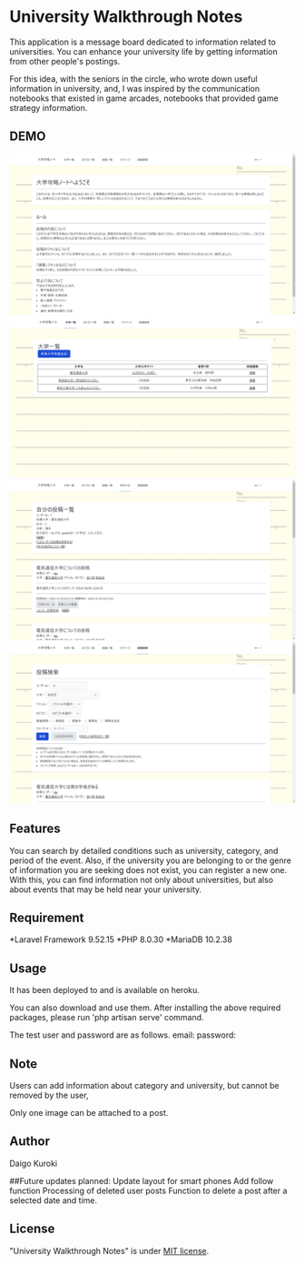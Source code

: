 # University Walkthrough Notes
This application is a message board dedicated to information related to universities.
You can enhance your university life by getting information from other people's postings.

For this idea, with the seniors in the circle, who wrote down useful information in university, and,
I was inspired by the communication notebooks that existed in game arcades, notebooks that provided game strategy information.

## DEMO
![Top page](readme_image/1.png)
![University list](readme_image/2.png)
![User page](readme_image/3.png)
![Search page](readme_image/4.png)

## Features
You can search by detailed conditions such as university, category, and period of the event.
Also, if the university you are belonging to or the genre of information you are seeking does not exist, you can register a new one.
With this, you can find information not only about universities, but also about events that may be held near your university.

## Requirement
*Laravel Framework 9.52.15
*PHP 8.0.30
*MariaDB 10.2.38

## Usage
It has been deployed to and is available on heroku.

You can also download and use them.
After installing the above required packages, please run 'php artisan serve' command.

The test user and password are as follows.
email:
password:

## Note
Users can add information about category and university,
but cannot be removed by the user,

Only one image can be attached to a post.


## Author
Daigo Kuroki

##Future updates planned:
Update layout for smart phones
Add follow function
Processing of deleted user posts
Function to delete a post after a selected date and time.


## License
"University Walkthrough Notes" is under [MIT license](https://en.wikipedia.org/wiki/MIT_License).